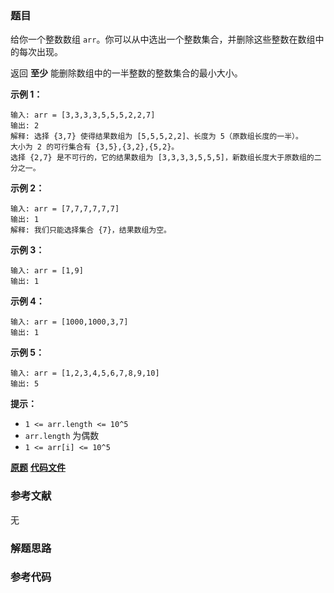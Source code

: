 ### 题目
给你一个整数数组 `arr`。你可以从中选出一个整数集合，并删除这些整数在数组中的每次出现。

返回  **至少**  能删除数组中的一半整数的整数集合的最小大小。



**示例 1：**

    
    
    输入: arr = [3,3,3,3,5,5,5,2,2,7]
    输出: 2
    解释: 选择 {3,7} 使得结果数组为 [5,5,5,2,2]、长度为 5（原数组长度的一半）。
    大小为 2 的可行集合有 {3,5},{3,2},{5,2}。
    选择 {2,7} 是不可行的，它的结果数组为 [3,3,3,3,5,5,5]，新数组长度大于原数组的二分之一。
    

**示例 2：**

    
    
    输入: arr = [7,7,7,7,7,7]
    输出: 1
    解释: 我们只能选择集合 {7}，结果数组为空。
    

**示例 3：**

    
    
    输入: arr = [1,9]
    输出: 1
    

**示例 4：**

    
    
    输入: arr = [1000,1000,3,7]
    输出: 1
    

**示例 5：**

    
    
    输入: arr = [1,2,3,4,5,6,7,8,9,10]
    输出: 5
    



**提示：**

  * `1 <= arr.length <= 10^5`
  * `arr.length` 为偶数
  * `1 <= arr[i] <= 10^5`

 **[原题](https://leetcode-cn.com/problems/reduce-array-size-to-the-half/)**    **[代码文件]()**


### 参考文献
无

### 解题思路




### 参考代码

```go


```




